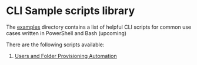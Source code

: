 # CLI Sample scripts library

The [examples](/examples) directory contains a list of helpful CLI scripts for common use cases written in PowerShell and Bash (upcoming)

There are the following scripts available:
1.  [Users and Folder Provisioning Automation](/examples/User%20Creation%20%26%20Provisioning)
